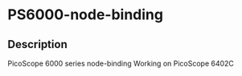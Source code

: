 # PS6000-node-binding
## Description
PicoScope 6000 series node-binding  Working on PicoScope 6402C
